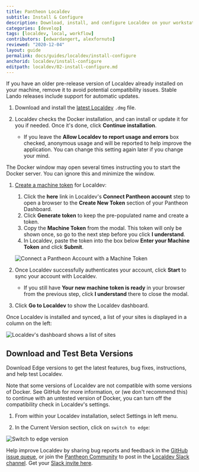 ```yaml
---
title: Pantheon Localdev
subtitle: Install & Configure
description: Download, install, and configure Localdev on your workstation.
categories: [develop]
tags: [localdev, local, workflow]
contributors: [edwardangert, alexfornuto]
reviewed: "2020-12-04"
layout: guide
permalink: docs/guides/localdev/install-configure
anchorid: localdev/install-configure
editpath: localdev/02-install-configure.md
---
```


If you have an older pre-release version of Localdev already installed on your machine, remove it to avoid potential compatibility issues. Stable Lando releases include support for automatic updates.

1. Download and install the [latest Localdev](https://pantheon-localdev.s3.amazonaws.com/localdev-stable.dmg) `.dmg` file.

1. Localdev checks the Docker installation, and can install or update it for you if needed. Once it's done, click **Continue installation**.

    - If you leave the **Allow Localdev to report usage and errors** box checked, anonymous usage and will be reported to help improve the application. You can change this setting again later if you change your mind.

  The Docker window may open several times instructing you to start the Docker server. You can ignore this and minimize the window.

1. [Create a machine token](/machine-tokens/#create-a-machine-token) for Localdev:

    1. Click the **here** link in Localdev's **Connect Pantheon account** step to open a browser to the **Create New Token** section of your Pantheon Dashboard.
    1. Click **Generate token** to keep the pre-populated name and create a token.
    1. Copy the **Machine Token** from the modal. This token will only be shown once, so go to the next step before you click **I understand**.
    1. In Localdev, paste the token into the box below **Enter your Machine Token** and click **Submit**.

      ![Connect a Pantheon Account with a Machine Token](../../../images/localdev/localdev-install-connect-account.png)

1. Once Localdev successfully authenticates your account, click **Start** to sync your account with Localdev.

    - If you still have **Your new machine token is ready** in your browser from the previous step, click **I understand** there to close the modal.

1. Click **Go to Localdev** to show the Localdev dashboard.

Once Localdev is installed and synced, a list of your sites is displayed in a column on the left:

![Localdev's dashboard shows a list of sites](../../../images/localdev/localdev-dashboard.png)

## Download and Test Beta Versions

Download Edge versions to get the latest features, bug fixes, instructions, and help test Localdev.

Note that some versions of Localdev are not compatible with some versions of Docker. See GitHub for more information, or (we don't recommend this) to continue with an untested version of Docker, you can turn off the compatibility check in Localdev's settings.

1. From within your Localdev installation, select Settings in left menu.

1. In the Current Version section, click on `switch to edge`:

  ![Switch to edge version](../../../images/localdev/localdev-switch-to-edge.png)

<Alert type="info" title="Note">

Help improve Localdev by sharing bug reports and feedback in the [GitHub issue queue](https://github.com/pantheon-systems/localdev-issues), or join the [Pantheon Community](/pantheon-community) to post in the [Localdev Slack channel](https://pantheon-community.slack.com/messages/CB2H8065D). Get your [Slack invite here](https://slackin.pantheon.io/).

</Alert>
